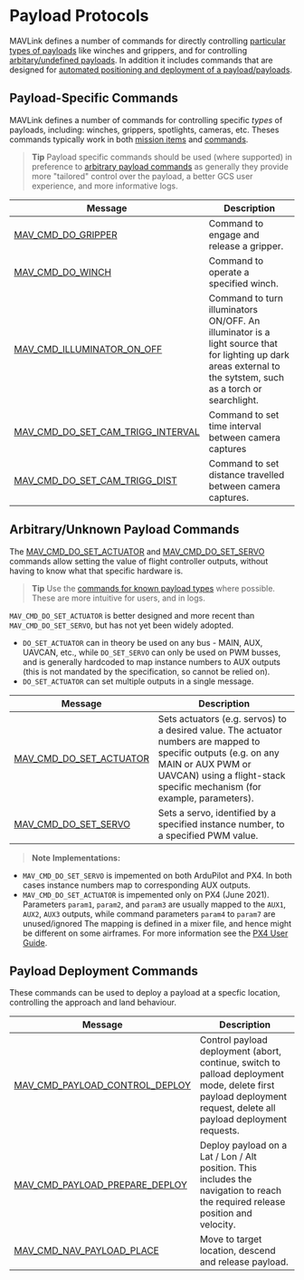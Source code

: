 # Payload Protocols

MAVLink defines a number of commands for directly controlling [particular types of payloads](#payload-specific-commands) like winches and grippers, and for controlling [arbitary/undefined payloads](#arbitraryunknown-payload-commands).
In addition it includes commands that are designed for [automated positioning and deployment of a payload/payloads](#payload-deployment-commands).


## Payload-Specific Commands

MAVLink defines a number of commands for controlling specific _types_ of payloads, including: winches, grippers, spotlights, cameras, etc.
Theses commands typically work in both [mission items](../services/mission.md) and [commands](services/command.md).

> **Tip** Payload specific commands should be used (where supported) in preference to [arbitrary payload commands](#arbitraryunknown-payload-commands) as generally they provide more "tailored" control over the payload, a better GCS user experience, and more informative logs.


Message | Description
-- | --
<a id="MAV_CMD_DO_GRIPPER"></a>[MAV_CMD_DO_GRIPPER](../messages/common.md#MAV_CMD_DO_GRIPPER) | Command to engage and release a gripper.
<a id="MAV_CMD_DO_WINCH"></a>[MAV_CMD_DO_WINCH](../messages/common.md#MAV_CMD_DO_WINCH) | Command to operate a specified winch.
<a id="MAV_CMD_ILLUMINATOR_ON_OFF"></a>[MAV_CMD_ILLUMINATOR_ON_OFF](../messages/common.md#MAV_CMD_ILLUMINATOR_ON_OFF) | Command to turn illuminators ON/OFF. An illuminator is a light source that for lighting up dark areas external to the sytstem, such as a torch or searchlight.
<a id="MAV_CMD_DO_SET_CAM_TRIGG_INTERVAL"></a>[MAV_CMD_DO_SET_CAM_TRIGG_INTERVAL](../messages/common.md#MAV_CMD_DO_SET_CAM_TRIGG_INTERVAL) | Command to set time interval between camera captures
<a id="MAV_CMD_DO_SET_CAM_TRIGG_DIST"></a>[MAV_CMD_DO_SET_CAM_TRIGG_DIST](../messages/common.md#MAV_CMD_DO_SET_CAM_TRIGG_DIST) | Command to set distance travelled between camera captures.


## Arbitrary/Unknown Payload Commands

The [MAV_CMD_DO_SET_ACTUATOR](#MAV_CMD_DO_SET_ACTUATOR) and [MAV_CMD_DO_SET_SERVO](#MAV_CMD_DO_SET_SERVO) commands allow setting the value of flight controller outputs, without having to know what that specific hardware is. 

> **Tip** Use the [commands for known payload types](#payload-specific-commands) where possible.
  These are more intuitive for users, and in logs.

`MAV_CMD_DO_SET_ACTUATOR` is better designed and more recent than `MAV_CMD_DO_SET_SERVO`, but has not yet been widely adopted.
- `DO_SET_ACTUATOR` can in theory be used on any bus - MAIN, AUX, UAVCAN, etc., while `DO_SET_SERVO` can only be used on PWM busses, and is generally hardcoded to map instance numbers to AUX outputs (this is not mandated by the specification, so cannot be relied on).
- `DO_SET_ACTUATOR` can set multiple outputs in a single message. 

Message | Description
-- | --
<a id="MAV_CMD_DO_SET_ACTUATOR"></a>[MAV_CMD_DO_SET_ACTUATOR](../messages/common.md#MAV_CMD_DO_SET_ACTUATOR) | Sets actuators (e.g. servos) to a desired value. The actuator numbers are mapped to specific outputs (e.g. on any MAIN or AUX PWM or UAVCAN) using a flight-stack specific mechanism (for example, parameters).
<a id="MAV_CMD_DO_SET_SERVO"></a>[MAV_CMD_DO_SET_SERVO](../messages/common.md#MAV_CMD_DO_SET_SERVO) | Sets a servo, identified by a specified instance number, to a specified PWM value.


> **Note** **Implementations:**
  - `MAV_CMD_DO_SET_SERVO` is impemented on both ArduPilot and PX4.
    In both cases instance numbers map to corresponding AUX outputs.
  - `MAV_CMD_DO_SET_ACTUATOR` is impemented only on PX4 (June 2021).
    Parameters `param1`, `param2`, and `param3` are usually mapped to the `AUX1`, `AUX2`, `AUX3` outputs, while command parameters `param4` to `param7` are unused/ignored
    The mapping is defined in a mixer file, and hence might be different on some airframes.
	For more information see the [PX4 User Guide](https://docs.px4.io/master/en/payloads/#mission-triggering).

## Payload Deployment Commands

These commands can be used to deploy a payload at a specfic location, controlling the approach and land behaviour.

Message | Description
-- | --
<a id="MAV_CMD_PAYLOAD_CONTROL_DEPLOY"></a>[MAV_CMD_PAYLOAD_CONTROL_DEPLOY](../messages/common.md#MAV_CMD_PAYLOAD_PREPARE_DEPLOY) | Control payload deployment (abort, continue, switch to palload deployment mode, delete first payload deployment request, delete all payload deployment requests.
<a id="MAV_CMD_PAYLOAD_PREPARE_DEPLOY"></a>[MAV_CMD_PAYLOAD_PREPARE_DEPLOY](../messages/common.md#MAV_CMD_PAYLOAD_PREPARE_DEPLOY) | Deploy payload on a Lat / Lon / Alt position. This includes the navigation to reach the required release position and velocity.
<a id="MAV_CMD_NAV_PAYLOAD_PLACE"></a>[MAV_CMD_NAV_PAYLOAD_PLACE](../messages/common.md#MAV_CMD_NAV_PAYLOAD_PLACE) | Move to target location, descend and release payload.

<!-- 
What is the payload that is triggered - how/whre is it attached?
How are all these expected to be used - appears to be some overlap
Who implements these?
-->

